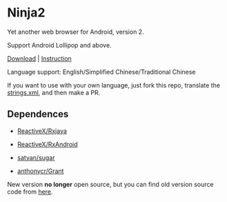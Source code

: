 Ninja2
===

Yet another web browser for Android, version 2.

Support Android Lollipop and above.

[Download]( "") | [Instruction]( "")

Language support: English/Simplified Chinese/Traditional Chinese

If you want to use with your own language, just fork this repo, translate the [strings.xml]( ""), and then make a PR.

## Dependences

 - [ReactiveX/Rxjava](https://github.com/ReactiveX/RxJava "ReactiveX/RxJava")

 - [ReactiveX/RxAndroid](https://github.com/ReactiveX/RxAndroid "ReactiveX/RxAndroid")

 - [satyan/sugar](https://github.com/satyan/sugar "satyan/sugar")

 - [anthonycr/Grant](https://github.com/anthonycr/Grant "anthonycr/Grant")

New version **no longer** open source, but you can find old version source code from [here](https://github.com/mthli/Ninja "mthli/Ninja").